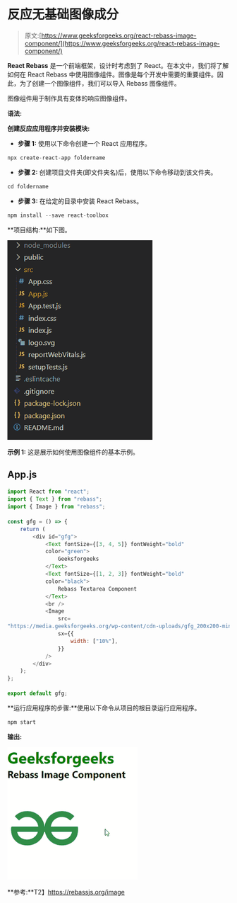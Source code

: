 # 反应无基础图像成分

> 原文:[https://www.geeksforgeeks.org/react-rebass-image-component/](https://www.geeksforgeeks.org/react-rebass-image-component/)

**React Rebass** 是一个前端框架，设计时考虑到了 React。在本文中，我们将了解如何在 React Rebass 中使用图像组件。图像是每个开发中需要的重要组件。因此，为了创建一个图像组件，我们可以导入 Rebass 图像组件。

图像组件用于制作具有变体的响应图像组件。

**语法:**

**创建反应应用程序并安装模块:**

*   **步骤 1:** 使用以下命令创建一个 React 应用程序。

```jsx
npx create-react-app foldername
```

*   **步骤 2:** 创建项目文件夹(即文件夹名)后，使用以下命令移动到该文件夹。

```jsx
cd foldername
```

*   **步骤 3:** 在给定的目录中安装 React Rebass。

```jsx
npm install --save react-toolbox
```

**项目结构:**如下图。

![Folder Structure](img/f04ae0d8b722a9fff0bd9bd138b29c23.png)

**示例 1:** 这是展示如何使用图像组件的基本示例。

## App.js

```jsx
import React from "react";
import { Text } from "rebass";
import { Image } from "rebass";

const gfg = () => {
    return (
        <div id="gfg">
            <Text fontSize={[3, 4, 5]} fontWeight="bold" 
            color="green">
                Geeksforgeeks
            </Text>
            <Text fontSize={[1, 2, 3]} fontWeight="bold" 
            color="black">
                Rebass Textarea Component
            </Text>
            <br />
            <Image
                src=
"https://media.geeksforgeeks.org/wp-content/cdn-uploads/gfg_200x200-min.png"
                sx={{
                    width: ["10%"],
                }}
            />
        </div>
    );
};

export default gfg;
```

**运行应用程序的步骤:**使用以下命令从项目的根目录运行应用程序。

```jsx
npm start
```

**输出:**

![Image Component](img/e8f1bb6fe402ca8ee912aeddda8c0b6f.png)

**参考:**T2】https://rebassjs.org/image